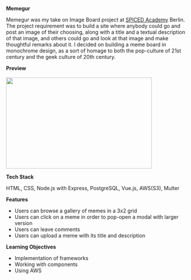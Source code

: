 <strong>Memegur</strong>

<p>Memegur was my take on Image Board project at <a href="https://www.spiced-academy.com/en/program/full-stack-web-development/?gclid=CjwKCAjwydP5BRBREiwA-qrCGtLlFrfzKhF2Eo40wmM9OHsvUe3m52W7dLWH8C83u9kq50Wv5q8TaBoCXC4QAvD_BwE">SPICED Academy</a> Berlin.
The project requirement was to build a site where anybody could go and post an image of their choosing, along with a title and a textual description of that image, and others could go and look at that image and make thoughtful remarks about it. I decided on building
a meme board in monochrome design, as a sort of homage to both the pop-culture of 21st century and the geek culture of 20th century. </p>

<strong>Preview</strong>
<br></br>
<img width="400" height="250" src="https://media.giphy.com/media/WtPM1haJoVwReU8yS8/giphy.gif">

<strong>Tech Stack</strong>
<p>HTML, CSS, Node.js with Express, PostgreSQL, Vue.js, AWS(S3), Multer</p>

<strong>Features</Strong>
<ul>
<li>Users can browse a gallery of memes in a 3x2 grid</li>
<li>Users can click on a meme in order to pop-open a modal with larger version</li>
<li>Users can leave comments</li>
<li>Users can upload a meme with its title and description</li>
</ul>

<strong>Learning Objectives</strong>
<ul>
<li>Implementation of frameworks</li>
<li>Working with components</li>
<li>Using AWS</li>
</ul>


